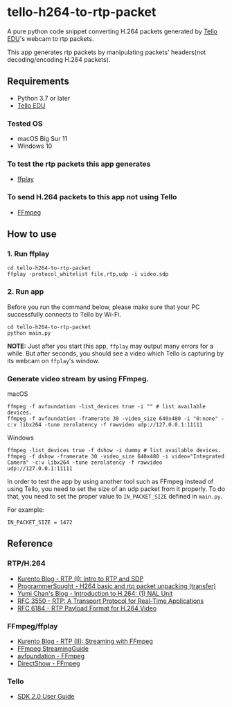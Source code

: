 # tello-h264-to-rtp-packet

A pure python code snippet converting H.264 packets generated by [Tello EDU](https://www.ryzerobotics.com/jp/tello-edu)'s webcam to rtp packets.

This app generates rtp packets by manipulating packets' headers(not decoding/encoding H.264 packets).


## Requirements

 - Python 3.7 or later
 - [Tello EDU](https://www.ryzerobotics.com/jp/tello-edu)


### Tested OS

 - macOS Big Sur 11
 - Windows 10

### To test the rtp packets this app generates

 - [ffplay](https://ffmpeg.org/ffplay.html)

### To send H.264 packets to this app not using Tello

 - [FFmpeg](https://www.ffmpeg.org/)


## How to use

### 1. Run ffplay

```
cd tello-h264-to-rtp-packet
ffplay -protocol_whitelist file,rtp,udp -i video.sdp
```

### 2. Run app

Before you run the command below, please make sure that your PC successfully connects to Tello by Wi-Fi.

```
cd tello-h264-to-rtp-packet
python main.py
```

**NOTE:** Just after you start this app, `ffplay` may output many errors for a while. But after seconds, you should see a video which Tello is capturing by its webcam on `ffplay`'s window.


### Generate video stream by using FFmpeg.

macOS
```
ffmpeg -f avfoundation -list_devices true -i "" # list available devices.
ffmpeg -f avfoundation -framerate 30 -video_size 640x480 -i "0:none" -c:v libx264 -tune zerolatency -f rawvideo udp://127.0.0.1:11111
```

Windows
```
ffmpeg -list_devices true -f dshow -i dummy # list available devices.
ffmpeg -f dshow -framerate 30 -video_size 640x480 -i video="Integrated Camera" -c:v libx264 -tune zerolatency -f rawvideo udp://127.0.0.1:11111
```

In order to test the app by using another tool such as FFmpeg instead of using Tello, you need to set the size of an udp packet from it properly.
To do that, you need to set the proper value to `IN_PACKET_SIZE` defined in `main.py`.

For example:

```
IN_PACKET_SIZE = 1472
```

## Reference

### RTP/H.264

 - [Kurento Blog - RTP (I): Intro to RTP and SDP](https://www.kurento.org/blog/rtp-i-intro-rtp-and-sdp)
 - [ProgrammerSought - H264 basic and rtp packet unpacking (transfer)](https://www.programmersought.com/article/2518934242/)
 - [Yumi Chan's Blog - Introduction to H.264: (1) NAL Unit](https://yumichan.net/video-processing/video-compression/introduction-to-h264-nal-unit/)
 - [RFC 3550 - RTP: A Transport Protocol for Real-Time Applications](https://tools.ietf.org/html/rfc3550)
 - [RFC 6184 - RTP Payload Format for H.264 Video](https://tools.ietf.org/html/rfc6184)

### FFmpeg/ffplay

 - [Kurento Blog - RTP (II): Streaming with FFmpeg](https://www.kurento.org/blog/rtp-ii-streaming-ffmpeg)
 - [FFmpeg StreamingGuide](https://fftrac-bg.ffmpeg.org/wiki/StreamingGuide)
 - [avfoundation - FFmpeg](http://underpop.online.fr/f/ffmpeg/help/avfoundation.htm.gz)
 - [DirectShow - FFmpeg](https://trac.ffmpeg.org/wiki/DirectShow)

### Tello

 - [SDK 2.0 User Guide](https://dl-cdn.ryzerobotics.com/downloads/Tello/Tello%20SDK%202.0%20User%20Guide.pdf)